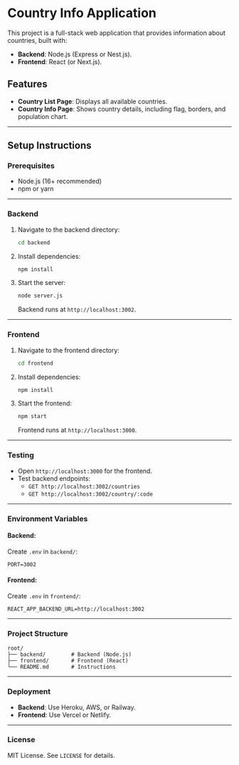 
# Country Info Application

This project is a full-stack web application that provides information about countries, built with:
- **Backend**: Node.js (Express or Nest.js).
- **Frontend**: React (or Next.js).

## Features
- **Country List Page**: Displays all available countries.
- **Country Info Page**: Shows country details, including flag, borders, and population chart.

---

## Setup Instructions

### Prerequisites
- Node.js (16+ recommended)
- npm or yarn

---

### Backend
1. Navigate to the backend directory:
   ```bash
   cd backend
   ```
2. Install dependencies:
   ```bash
   npm install
   ```
3. Start the server:
   ```bash
   node server.js
   ```
   Backend runs at `http://localhost:3002`.

---

### Frontend
1. Navigate to the frontend directory:
   ```bash
   cd frontend
   ```
2. Install dependencies:
   ```bash
   npm install
   ```
3. Start the frontend:
   ```bash
   npm start
   ```
   Frontend runs at `http://localhost:3000`.

---

### Testing
- Open `http://localhost:3000` for the frontend.
- Test backend endpoints:
  - `GET http://localhost:3002/countries`
  - `GET http://localhost:3002/country/:code`

---

### Environment Variables
#### Backend:
Create `.env` in `backend/`:
```env
PORT=3002
```
#### Frontend:
Create `.env` in `frontend/`:
```env
REACT_APP_BACKEND_URL=http://localhost:3002
```

---

### Project Structure
```
root/
├── backend/        # Backend (Node.js)
├── frontend/       # Frontend (React)
└── README.md       # Instructions
```

---

### Deployment
- **Backend**: Use Heroku, AWS, or Railway.
- **Frontend**: Use Vercel or Netlify.

---

### License
MIT License. See `LICENSE` for details.
